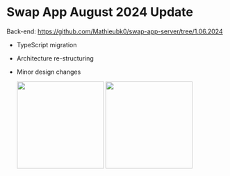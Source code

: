 # Swap App August 2024 Update

Back-end: https://github.com/Mathieubk0/swap-app-server/tree/1.06.2024

- TypeScript migration
- Architecture re-structuring
- Minor design changes 

  <div>
    <img src="https://github.com/user-attachments/assets/1b9dfaf5-687f-4e33-9265-0c7502760aab" height= 200 />
    <span><img src="https://github.com/user-attachments/assets/95a4882e-c798-4815-8033-f5d1f8980082" height= 200 /></span>
  </div>